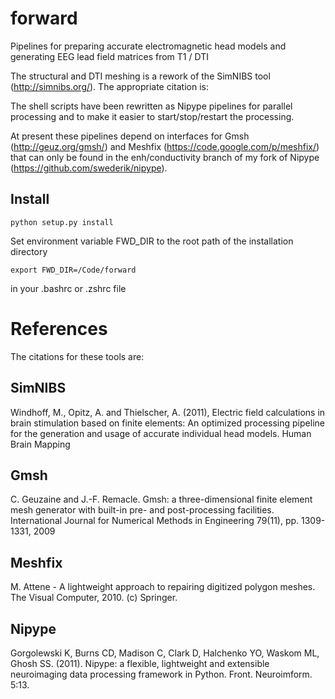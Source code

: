 forward
=======

Pipelines for preparing accurate electromagnetic head models and generating EEG lead field matrices from T1 / DTI

The structural and DTI meshing is a rework of the SimNIBS tool (http://simnibs.org/). The appropriate citation is:

The shell scripts have been rewritten as Nipype pipelines for parallel processing and to make it easier to start/stop/restart the processing.

At present these pipelines depend on interfaces for Gmsh (http://geuz.org/gmsh/) and Meshfix (https://code.google.com/p/meshfix/) that can only be found in the enh/conductivity branch of my fork of Nipype (https://github.com/swederik/nipype).

Install
-------

    python setup.py install

Set environment variable FWD_DIR to the root path of the installation directory

    export FWD_DIR=/Code/forward

in your .bashrc or .zshrc file


References
==============
The citations for these tools are:

SimNIBS
-------
Windhoff, M., Opitz, A. and Thielscher, A. (2011), Electric field calculations in brain stimulation based on finite elements: An optimized processing pipeline for the generation and usage of accurate individual head models. Human Brain Mapping

Gmsh
----
C. Geuzaine and J.-F. Remacle. Gmsh: a three-dimensional finite element mesh generator with built-in pre- and post-processing facilities. International Journal for Numerical Methods in Engineering 79(11), pp. 1309-1331, 2009


Meshfix
-------
M. Attene - A lightweight approach to repairing digitized polygon meshes.
The Visual Computer, 2010. (c) Springer.

Nipype
------
Gorgolewski K, Burns CD, Madison C, Clark D, Halchenko YO, Waskom ML, Ghosh SS. (2011). Nipype: a flexible, lightweight and extensible neuroimaging data processing framework in Python. Front. Neuroimform. 5:13.